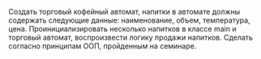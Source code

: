 Создать торговый кофейный автомат, напитки в автомате должны содержать следующие данные:
наименование, объем, температура, цена. 
Проинициализировать несколько напитков в классе main и торговый автомат, 
воспроизвести логику продажи напитков. Сделать согласно принципам ООП, пройденным на семинаре.